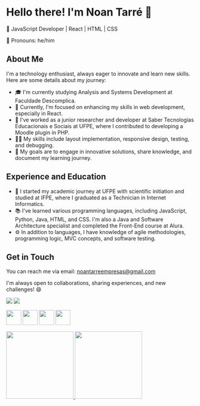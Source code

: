 # Hello there! I'm Noan Tarré 👋

🍕 JavaScript Developer | React | HTML | CSS

🍳 Pronouns: he/him

## About Me

I'm a technology enthusiast, always eager to innovate and learn new skills. Here are some details about my journey:

- 🎓 I'm currently studying Analysis and Systems Development at Faculdade Descomplica.
- 🌱 Currently, I'm focused on enhancing my skills in web development, especially in React.
- 💼 I've worked as a junior researcher and developer at Saber Tecnologias Educacionais e Sociais at UFPE, where I contributed to developing a Moodle plugin in PHP.
- 👨‍💻 My skills include layout implementation, responsive design, testing, and debugging.
- 🎯 My goals are to engage in innovative solutions, share knowledge, and document my learning journey.

## Experience and Education

- 🏫 I started my academic journey at UFPE with scientific initiation and studied at IFPE, where I graduated as a Technician in Internet Informatics.
- 📚 I've learned various programming languages, including JavaScript, Python, Java, HTML, and CSS. I'm also a Java and Software Architecture specialist and completed the Front-End course at Alura.
- ⚙️ In addition to languages, I have knowledge of agile methodologies, programming logic, MVC concepts, and software testing.

## Get in Touch

You can reach me via email: noantarreempresas@gmail.com

I'm always open to collaborations, sharing experiences, and new challenges! 😄

<div>
<a href="https://www.instagram.com/tarrenoan/" target="_blank"><img loading="lazy" src="https://img.shields.io/badge/-Instagram-%23E4405F?style=for-the-badge&logo=instagram&logoColor=white" target="_blank"></a>
<a href = "mailto:noantarreempresas@gmail.com><img loading="lazy" src="https://img.shields.io/badge/Gmail-D14836?style=for-the-badge&logo=gmail&logoColor=white" target="_blank"></a>
<a href="https://www.linkedin.com/in/noan-tarr%C3%A9-b6b59715a/" target="_blank"><img loading="lazy" src="https://img.shields.io/badge/-LinkedIn-%230077B5?style=for-the-badge&logo=linkedin&logoColor=white" target="_blank"></a>   
</div>

<img loading="lazy" src="https://upload.wikimedia.org/wikipedia/commons/thumb/9/99/Unofficial_JavaScript_logo_2.svg/1200px-Unofficial_JavaScript_logo_2.svg.png" width="40" height="40"/> <img loading="lazy" src="https://www.stickersdevs.com.br/wp-content/uploads/2015/03/css3-stickers-adesivo.png" width="40" height="40"/>
<img loading="lazy" src="https://hermes.dio.me/articles/cover/1ee9c50a-fccd-4ec8-b57a-6a592a157a6d.png" width="40" height="40"/>
<img loading="lazy" src="https://upload.wikimedia.org/wikipedia/commons/thumb/a/a7/React-icon.svg/1200px-React-icon.svg.png" width="40" height="40"/>


<div>
<a href="https://github.com/noantarre">
<img loading="lazy" height="180em" src="https://github-readme-stats.vercel.app/api/top-langs/?username=seu-usuário-aqui&layout=compact&langs_count=7&theme=dracula"/>
<img loading="lazy" height="180em" src="https://github-readme-stats.vercel.app/api?username=seu-usuário-aqui&show_icons=true&theme=dracula&include_all_commits=true&count_private=true"/>
</div>

